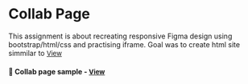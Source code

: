 
# Collab Page

This assignment is about recreating responsive Figma design using bootstrap/html/css and practising iframe. Goal was to create html site simmilar to <a href="https://www.figma.com/community/file/1103216207045748302" style="font-size:small;">View</a><h4>

<h4>🔹 Collab page sample - <a href="https://simonakom.github.io/collab-landing-page/collab.html" style="font-size:small;">View</a><h4>

